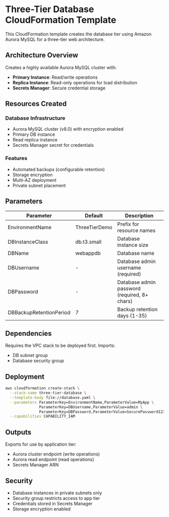 # Three-Tier Database CloudFormation Template

This CloudFormation template creates the database tier using Amazon Aurora MySQL for a three-tier web architecture.

## Architecture Overview

Creates a highly available Aurora MySQL cluster with:
- **Primary Instance**: Read/write operations
- **Replica Instance**: Read-only operations for load distribution
- **Secrets Manager**: Secure credential storage

## Resources Created

### Database Infrastructure
- Aurora MySQL cluster (v8.0) with encryption enabled
- Primary DB instance
- Read replica instance
- Secrets Manager secret for credentials

### Features
- Automated backups (configurable retention)
- Storage encryption
- Multi-AZ deployment
- Private subnet placement

## Parameters

| Parameter | Default | Description |
|-----------|---------|-------------|
| EnvironmentName | ThreeTierDemo | Prefix for resource names |
| DBInstanceClass | db.t3.small | Database instance size |
| DBName | webappdb | Database name |
| DBUsername | - | Database admin username (required) |
| DBPassword | - | Database admin password (required, 8+ chars) |
| DBBackupRetentionPeriod | 7 | Backup retention days (1-35) |

## Dependencies

Requires the VPC stack to be deployed first. Imports:
- DB subnet group
- Database security group

## Deployment

```bash
aws cloudformation create-stack \
  --stack-name three-tier-database \
  --template-body file://database.yaml \
  --parameters ParameterKey=EnvironmentName,ParameterValue=MyApp \
               ParameterKey=DBUsername,ParameterValue=admin \
               ParameterKey=DBPassword,ParameterValue=SecurePassword123 \
  --capabilities CAPABILITY_IAM
```

## Outputs

Exports for use by application tier:
- Aurora cluster endpoint (write operations)
- Aurora read endpoint (read operations)
- Secrets Manager ARN

## Security

- Database instances in private subnets only
- Security group restricts access to app tier
- Credentials stored in Secrets Manager
- Storage encryption enabled
